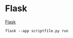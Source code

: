 # Flask

[Flask](https://flask.palletsprojects.com/en/stable/installation/)

`flask --app scriptfile.py run`
